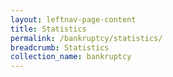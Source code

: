 ```yaml
---
layout: leftnav-page-content
title: Statistics
permalink: /bankruptcy/statistics/
breadcrumb: Statistics
collection_name: bankruptcy
---
```


